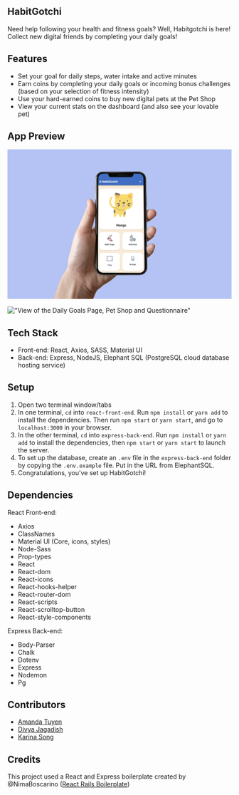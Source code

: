 ## HabitGotchi
Need help following your health and fitness goals? Well, Habitgotchi is here! Collect new digital friends by completing your daily goals!

## Features
* Set your goal for daily steps, water intake and active minutes
* Earn coins by completing your daily goals or incoming bonus challenges (based on your selection of fitness intensity)
* Use your hard-earned coins to buy new digital pets at the Pet Shop
* View your current stats on the dashboard (and also see your lovable pet)

## App Preview

!["View of the Habitgotchi App Dashboard](https://github.com/a-tuyen/habitgotchi/blob/master/docs/HabitGotchi-HomeMockup.png?raw=true)

!["View of the Daily Goals Page, Pet Shop and Questionnaire"](https://github.com/a-tuyen/habitgotchi/blob/master/docs/HabitGotchi-AppPreview.png?raw=true)

## Tech Stack
* Front-end: React, Axios, SASS,  Material UI
* Back-end: Express, NodeJS, Elephant SQL (PostgreSQL cloud database hosting service)

## Setup

1. Open two terminal window/tabs 
2. In one terminal, `cd` into `react-front-end`. Run `npm install` or `yarn add` to install the dependencies. Then run `npm start` or `yarn start`, and go to `localhost:3000` in your browser.
3. In the other terminal, `cd` into `express-back-end`. Run `npm install` or `yarn add` to install the dependencies, then `npm start` or `yarn start` to launch the server.
4. To set up the database, create an `.env` file in the `express-back-end` folder by copying the `.env.example` file. Put in the URL from ElephantSQL. 
5. Congratulations, you've set up HabitGotchi! 

## Dependencies
React Front-end:
* Axios
* ClassNames
* Material UI (Core, icons, styles)
* Node-Sass
* Prop-types
* React
* React-dom
* React-icons
* React-hooks-helper
* React-router-dom
* React-scripts
* React-scrolltop-button
* React-style-components

Express Back-end:
* Body-Parser
* Chalk
* Dotenv
* Express 
* Nodemon
* Pg

## Contributors
* [Amanda Tuyen](https://github.com/a-tuyen)
* [Divya Jagadish](https://github.com/DivyaJagadish)
* [Karina Song](https://github.com/Syransong)

## Credits

This project used a React and Express boilerplate created by @NimaBoscarino ([React Rails Boilerplate](https://github.com/NimaBoscarino/react-rails-boilerplate))








